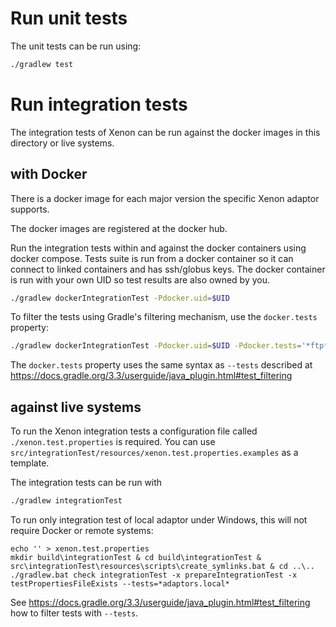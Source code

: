 # Run unit tests

The unit tests can be run using:
```bash
./gradlew test
```

# Run integration tests

The integration tests of Xenon can be run against the docker images in this directory or live systems.
 
## with Docker

There is a docker image for each major version the specific Xenon adaptor supports.

The docker images are registered at the docker hub.

Run the integration tests within and against the docker containers using docker compose. 
Tests suite is run from a docker container so it can connect to linked containers and has ssh/globus keys. 
The docker container is run with your own UID so test results are also owned by you.

```bash
./gradlew dockerIntegrationTest -Pdocker.uid=$UID
```

To filter the tests using Gradle's filtering mechanism, use the `docker.tests` property:

```bash
./gradlew dockerIntegrationTest -Pdocker.uid=$UID -Pdocker.tests='*ftp*'
```

The `docker.tests` property uses the same syntax as `--tests` described at https://docs.gradle.org/3.3/userguide/java_plugin.html#test_filtering

## against live systems

To run the Xenon integration tests a configuration file called `./xenon.test.properties` is required. 
You can use `src/integrationTest/resources/xenon.test.properties.examples` as a template.

The integration tests can be run with
```bash
./gradlew integrationTest
```

To run only integration test of local adaptor under Windows, this will not require Docker or remote systems:
```
echo '' > xenon.test.properties
mkdir build\integrationTest & cd build\integrationTest & src\integrationTest\resources\scripts\create_symlinks.bat & cd ..\..
./gradlew.bat check integrationTest -x prepareIntegrationTest -x testPropertiesFileExists --tests=*adaptors.local*
```

See https://docs.gradle.org/3.3/userguide/java_plugin.html#test_filtering how to filter tests with `--tests`.
